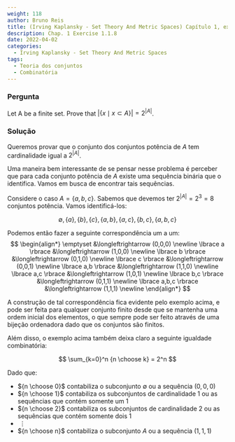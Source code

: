```yaml
---
weight: 118
author: Bruno Reis
title: (Irving Kaplansky - Set Theory And Metric Spaces) Capítulo 1, exercício 1.1.8
description: Chap. 1 Exercise 1.1.8
date: 2022-04-02
categories:
  - Irving Kaplansky - Set Theory And Metric Spaces
tags:
  - Teoria dos conjuntos
  - Combinatória
---
```

### Pergunta
Let A be a finite set. Prove that 
$\bigg| \lbrace x \mid x \subset A \rbrace \bigg| = 2^{|A|}$.

### Solução
Queremos provar que o conjunto dos conjuntos potência de $A$ tem cardinalidade igual a $2^{|A|}$.

Uma maneira bem interessante de se pensar nesse problema é perceber que para cada conjunto potência de $A$ existe uma sequência binária que o identifica. Vamos em busca de encontrar tais sequências.

Considere o caso $A=\lbrace a,b,c \rbrace$. Sabemos que devemos ter $2^{|A|} = 2^3 = 8$ conjuntos potência. Vamos identificá-los:

$$
\emptyset, \lbrace a \rbrace, \lbrace b \rbrace, \lbrace c \rbrace, \lbrace a,b \rbrace, \lbrace a,c \rbrace, \lbrace b,c \rbrace, \lbrace a,b,c \rbrace
$$

Podemos então fazer a seguinte correspondência um a um:
$$
\begin{align*}
    \emptyset &\longleftrightarrow (0,0,0) \newline 
    \lbrace a \rbrace &\longleftrightarrow (1,0,0) \newline
    \lbrace b \rbrace &\longleftrightarrow (0,1,0) \newline
    \lbrace c \rbrace &\longleftrightarrow (0,0,1) \newline
    \lbrace a,b \rbrace &\longleftrightarrow (1,1,0) \newline
    \lbrace a,c \rbrace &\longleftrightarrow (1,0,1) \newline
    \lbrace b,c \rbrace &\longleftrightarrow (0,1,1) \newline
    \lbrace a,b,c \rbrace &\longleftrightarrow (1,1,1) \newline
\end{align*}
$$

A construção de tal correspondência fica evidente pelo exemplo acima, e pode ser feita para qualquer conjunto finito desde que se mantenha uma ordem inicial dos elementos, o que sempre pode ser feito através de uma bijeção ordenadora dado que os conjuntos são finitos.

Além disso, o exemplo acima também deixa claro a seguinte igualdade combinatória:

$$
\sum_{k=0}^n {n \choose k}  = 2^n
$$

Dado que:
- ${n \choose 0}$ contabiliza o subconjunto $\emptyset$ ou a sequência $(0,0,0)$
- ${n \choose 1}$ contabiliza os subconjuntos de cardinalidade $1$ ou as sequências que contém somente um $1$
- ${n \choose 2}$ contabiliza os subconjuntos de cardinalidade $2$ ou as sequências que contém somente dois $1$
- &nbsp;$\vdots$
- ${n \choose n}$ contabiliza o subconjunto $A$ ou a sequência $(1,1,1)$
